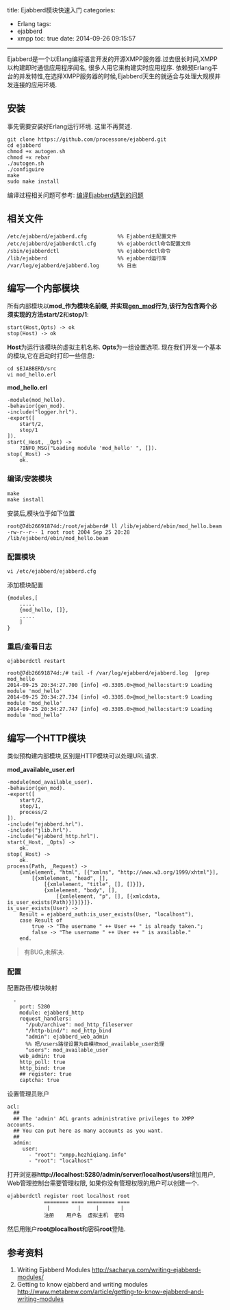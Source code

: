 title: Ejabberd模块快速入门
categories:
  - Erlang
tags:
  - ejabberd
  - xmpp
toc: true
date: 2014-09-26 09:15:57
---

Ejabberd是一个以Elang编程语言开发的开源XMPP服务器.过去很长时间,XMPP以构建即时通信应用程序闻名, 很多人用它来构建实时应用程序. 依赖预Erlang平台的并发特性,在选择XMPP服务器的时候,Ejabberd天生的就适合与处理大规模并发连接的应用环境.

<!--more-->

## 安装

事先需要安装好Erlang运行环境. 这里不再赘述.

```
git clone https://github.com/processone/ejabberd.git
cd ejabberd
chmod +x autogen.sh
chmod +x rebar
./autogen.sh
./configuire
make
sudo make install
```

编译过程相关问题可参考: [编译Ejabberd遇到的问题][1]


## 相关文件

```
/etc/ejabberd/ejabberd.cfg          %% Ejabberd主配置文件
/etc/ejabberd/ejabberdctl.cfg       %% ejabberdctl命令配置文件
/sbin/ejabberdctl                   %% ejabberdctl命令
/lib/ejabberd                       %% ejabberd运行库
/var/log/ejabberd/ejabberd.log      %% 日志
```


## 编写一个内部模块

所有内部模块以**mod_**作为模块名前缀, 并实现[gen_mod][2]行为,该行为包含两个必须实现的方法**start/2**和**stop/1**:

```
start(Host,Opts) -> ok
stop(Host) -> ok
```

**Host**为运行该模块的虚拟主机名称. **Opts**为一组设置选项. 现在我们开发一个基本的模块,它在启动时打印一些信息:

```
cd $EJABBERD/src
vi mod_hello.erl
```

**mod_hello.erl**

```
-module(mod_hello).
-behavior(gen_mod).
-include("logger.hrl").
-export([
    start/2,
    stop/1
]).
start(_Host, _Opt) ->
    ?INFO_MSG("Loading module 'mod_hello' ", []).
stop(_Host) ->
    ok.
```

### 编译/安装模块

```
make
make install
```

安装后,模块位于如下位置

```
root@7db26691874d:/root/ejabberd# ll /lib/ejabberd/ebin/mod_hello.beam
-rw-r--r-- 1 root root 2004 Sep 25 20:28 /lib/ejabberd/ebin/mod_hello.beam
```

### 配置模块

```
vi /etc/ejabberd/ejabberd.cfg
```

添加模块配置

```
{modules,[
    .....
    {mod_hello, []},
    .....
    ]
}
```

### 重启/查看日志

```
ejabberdctl restart
```

```
root@7db26691874d:/# tail -f /var/log/ejabberd/ejabberd.log  |grep mod_hello
2014-09-25 20:34:27.700 [info] <0.3305.0>@mod_hello:start:9 Loading module 'mod_hello'
2014-09-25 20:34:27.734 [info] <0.3305.0>@mod_hello:start:9 Loading module 'mod_hello'
2014-09-25 20:34:27.747 [info] <0.3305.0>@mod_hello:start:9 Loading module 'mod_hello'
```


## 编写一个HTTP模块

类似预构建内部模块,区别是HTTP模块可以处理URL请求.

**mod_available_user.erl**

```
-module(mod_available_user).
-behavior(gen_mod).
-export([
    start/2,
    stop/1,
    process/2
]).
-include("ejabberd.hrl").
-include("jlib.hrl").
-include("ejabberd_http.hrl").
start(_Host, _Opts) ->
    ok.
stop(_Host) ->
    ok.
process(Path, _Request) ->
    {xmlelement, "html", [{"xmlns", "http://www.w3.org/1999/xhtml"}],
        [{xmlelement, "head", [],
            [{xmlelement, "title", [], []}]},
            {xmlelement, "body", [],
                [{xmlelement, "p", [], [{xmlcdata, is_user_exists(Path)}]}]}]}.
is_user_exists(User) ->
    Result = ejabberd_auth:is_user_exists(User, "localhost"),
    case Result of
        true -> "The username " ++ User ++ " is already taken.";
        false -> "The username " ++ User ++ " is available."
    end.
```

> 有BUG,未解决.

### 配置

配置路径/模块映射

```
  -
    port: 5280
    module: ejabberd_http
    request_handlers:
      "/pub/archive": mod_http_fileserver
      "/http-bind/": mod_http_bind
      "admin": ejabberd_web_admin
      %% 把/users路径设置为由模块mod_available_user处理
      "users": mod_available_user
    web_admin: true
    http_poll: true
    http_bind: true
    ## register: true
    captcha: true
```

设置管理员账户

```
acl:
  ##
  ## The 'admin' ACL grants administrative privileges to XMPP accounts.
  ## You can put here as many accounts as you want.
  ##
  admin:
     user:
       - "root": "xmpp.hezhiqiang.info"
       - "root": "localhost"
```

打开浏览器**http://localhost:5280/admin/server/localhost/users**增加用户, Web管理控制台需要管理权限, 如果你没有管理权限的用户可以创建一个.

```
ejabberdctl register root localhost root
            ======== ==== ========= ====
             |         |     |       |
            注册    用户名  虚拟主机  密码
```

然后用账户**root@localhost**和密码**root**登陆.

## 参考资料

1. Writing Ejabberd Modules
http://sacharya.com/writing-ejabberd-modules/
2. Getting to know ejabberd and writing modules
http://www.metabrew.com/article/getting-to-know-ejabberd-and-writing-modules

  [1]: /2014/09/25/ejabberd-compile-issues
  [2]: http://www.process-one.net/en/wiki/gen_mod

